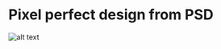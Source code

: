 
# Pixel perfect design from PSD

![alt text](https://scontent-fra.xx.fbcdn.net/hphotos-xfp1/v/t1.0-9/s720x720/1780751_830460377025543_813629701082022374_n.jpg?oh=9977ed39a6202b42a24412a18ef1b3e1&oe=5562E303 "Logo Title Text 1")
